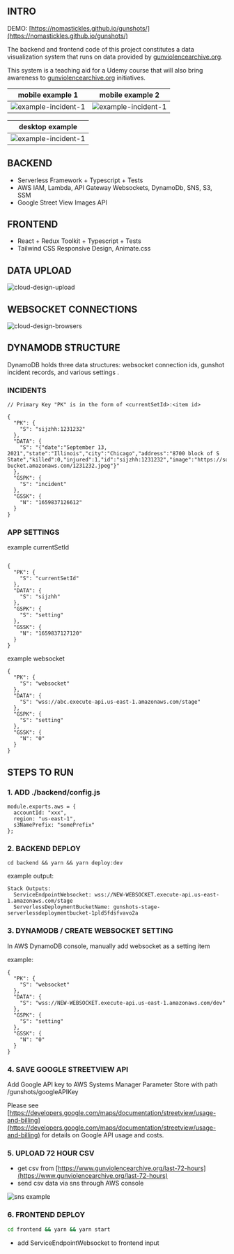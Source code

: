 ## INTRO

DEMO: [https://nomastickles.github.io/gunshots/](https://nomastickles.github.io/gunshots/)

The backend and frontend code of this project constitutes a data visualization system that runs on data provided by [gunviolencearchive.org](https://www.gunviolencearchive.org).

This system is a teaching aid for a Udemy course that will also bring awareness to [gunviolencearchive.org](https://www.gunviolencearchive.org/about) initiatives.

|                 mobile example 1                  |                 mobile example 2                  |
| :-----------------------------------------------: | :-----------------------------------------------: |
| ![example-incident-1](img/example-incident-3.png) | ![example-incident-1](img/example-incident-4.png) |

|                  desktop example                  |
| :-----------------------------------------------: |
| ![example-incident-1](img/example-incident-1.png) |

## BACKEND

- Serverless Framework + Typescript + Tests
- AWS IAM, Lambda, API Gateway Websockets, DynamoDb, SNS, S3, SSM
- Google Street View Images API

## FRONTEND

- React + Redux Toolkit + Typescript + Tests
- Tailwind CSS Responsive Design, Animate.css

## DATA UPLOAD

![cloud-design-upload](img/cloud-design-upload.png)

## WEBSOCKET CONNECTIONS

![cloud-design-browsers](img/cloud-design-browsers.png)

## DYNAMODB STRUCTURE

DynamoDB holds three data structures: websocket connection ids, gunshot incident records, and various settings .

### INCIDENTS

```
// Primary Key "PK" is in the form of <currentSetId>:<item id>

{
  "PK": {
    "S": "sijzhh:1231232"
  },
  "DATA": {
    "S": "{"date":"September 13, 2021","state":"Illinois","city":"Chicago","address":"8700 block of S State","killed":0,"injured":1,"id":"sijzhh:1231232","image":"https://some-bucket.amazonaws.com/1231232.jpeg"}"
  },
  "GSPK": {
    "S": "incident"
  },
  "GSSK": {
    "N": "1659837126612"
  }
}
```

### APP SETTINGS

example currentSetId

```

{
  "PK": {
    "S": "currentSetId"
  },
  "DATA": {
    "S": "sijzhh"
  },
  "GSPK": {
    "S": "setting"
  },
  "GSSK": {
    "N": "1659837127120"
  }
}
```

example websocket

```
{
  "PK": {
    "S": "websocket"
  },
  "DATA": {
    "S": "wss://abc.execute-api.us-east-1.amazonaws.com/stage"
  },
  "GSPK": {
    "S": "setting"
  },
  "GSSK": {
    "N": "0"
  }
}

```

## STEPS TO RUN

### 1. ADD ./backend/config.js

```
module.exports.aws = {
  accountId: "xxx",
  region: "us-east-1",
  s3NamePrefix: "somePrefix"
};
```

### 2. BACKEND DEPLOY

```
cd backend && yarn && yarn deploy:dev
```

example output:

```
Stack Outputs:
  ServiceEndpointWebsocket: wss://NEW-WEBSOCKET.execute-api.us-east-1.amazonaws.com/stage
  ServerlessDeploymentBucketName: gunshots-stage-serverlessdeploymentbucket-1pld5fdsfvavo2a

```

### 3. DYNAMODB / CREATE WEBSOCKET SETTING

In AWS DynamoDB console, manually add websocket as a setting item

example:

```
{
  "PK": {
    "S": "websocket"
  },
  "DATA": {
    "S": "wss://NEW-WEBSOCKET.execute-api.us-east-1.amazonaws.com/dev"
  },
  "GSPK": {
    "S": "setting"
  },
  "GSSK": {
    "N": "0"
  }
}
```

### 4. SAVE GOOGLE STREETVIEW API

Add Google API key to AWS Systems Manager Parameter Store with path /gunshots/googleAPIKey

Please see [https://developers.google.com/maps/documentation/streetview/usage-and-billing](https://developers.google.com/maps/documentation/streetview/usage-and-billing) for details on Google API usage and costs.

### 5. UPLOAD 72 HOUR CSV

- get csv from [https://www.gunviolencearchive.org/last-72-hours](https://www.gunviolencearchive.org/last-72-hours)
- send csv data via sns through AWS console

![sns example](img/sns-example.png)

### 6. FRONTEND DEPLOY

```sh
cd frontend && yarn && yarn start
```

- add ServiceEndpointWebsocket to frontend input
